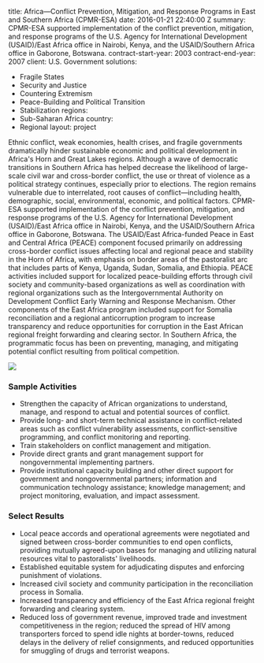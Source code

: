 
title: Africa—Conflict Prevention, Mitigation, and Response Programs in East and Southern
  Africa (CPMR-ESA)
date: 2016-01-21 22:40:00 Z
summary: CPMR-ESA supported implementation of the conflict prevention, mitigation,
  and response programs of the U.S. Agency for International Development (USAID)/East
  Africa office in Nairobi, Kenya, and the USAID/Southern Africa office in Gaborone,
  Botswana.
contract-start-year: 2003
contract-end-year: 2007
client: U.S. Government
solutions:
- Fragile States
- Security and Justice
- Countering Extremism
- Peace-Building and Political Transition
- Stabilization
regions:
- Sub-Saharan Africa
country:
- Regional
layout: project


Ethnic conflict, weak economies, health crises, and fragile governments dramatically hinder sustainable economic and political development in Africa's Horn and Great Lakes regions. Although a wave of democratic transitions in Southern Africa has helped decrease the likelihood of large-scale civil war and cross-border conflict, the use or threat of violence as a political strategy continues, especially prior to elections. The region remains vulnerable due to interrelated, root causes of conflict—including health, demographic, social, environmental, economic, and political factors. CPMR-ESA supported implementation of the conflict prevention, mitigation, and response programs of the U.S. Agency for International Development (USAID)/East Africa office in Nairobi, Kenya, and the USAID/Southern Africa office in Gaborone, Botswana. The USAID/East Africa-funded Peace in East and Central Africa (PEACE) component focused primarily on addressing cross-border conflict issues affecting local and regional peace and stability in the Horn of Africa, with emphasis on border areas of the pastoralist arc that includes parts of Kenya, Uganda, Sudan, Somalia, and Ethiopia. PEACE activities included support for localized peace-building efforts through civil society and community-based organizations as well as coordination with regional organizations such as the Intergovernmental Authority on Development Conflict Early Warning and Response Mechanism. Other components of the East Africa program included support for Somalia reconciliation and a regional anticorruption program to increase transparency and reduce opportunities for corruption in the East African regional freight forwarding and clearing sector. In Southern Africa, the programmatic focus has been on preventing, managing, and mitigating potential conflict resulting from political competition.

![][1]

### Sample Activities

* Strengthen the capacity of African organizations to understand, manage, and respond to actual and potential sources of conflict.
* Provide long- and short-term technical assistance in conflict-related areas such as conflict vulnerability assessments, conflict-sensitive programming, and conflict monitoring and reporting.
* Train stakeholders on conflict management and mitigation.
* Provide direct grants and grant management support for nongovernmental implementing partners.
* Provide institutional capacity building and other direct support for government and nongovernmental partners; information and communication technology assistance; knowledge management; and project monitoring, evaluation, and impact assessment.

### Select Results

* Local peace accords and operational agreements were negotiated and signed between cross-border communities to end open conflicts, providing mutually agreed-upon bases for managing and utilizing natural resources vital to pastoralists' livelihoods.
* Established equitable system for adjudicating disputes and enforcing punishment of violations.
* Increased civil society and community participation in the reconciliation process in Somalia.
* Increased transparency and efficiency of the East Africa regional freight forwarding and clearing system.
* Reduced loss of government revenue, improved trade and investment competitiveness in the region; reduced the spread of HIV among transporters forced to spend idle nights at border-towns, reduced delays in the delivery of relief consignments, and reduced opportunities for smuggling of drugs and terrorist weapons.

[1]: https://assetify-dai.com/projects/CPMRESA.jpg
